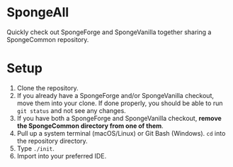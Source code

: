 # SpongeAll
Quickly check out SpongeForge and SpongeVanilla together sharing a SpongeCommon repository.

# Setup
1. Clone the repository.
2. If you already have a SpongeForge and/or SpongeVanilla checkout, move them into your clone. If done properly, you should
be able to run `git status` and not see any changes.
3. If you have both a SpongeForge and SpongeVanilla checkout, **remove the SpongeCommon directory from one of them**.
4. Pull up a system terminal (macOS/Linux) or Git Bash (Windows). `cd` into the repository directory.
5. Type `./init`.
6. Import into your preferred IDE.
